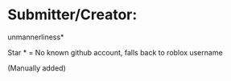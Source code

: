 # Submitter/Creator:

unmannerliness*

Star * = No known github account, falls back to roblox username

(Manually added)

